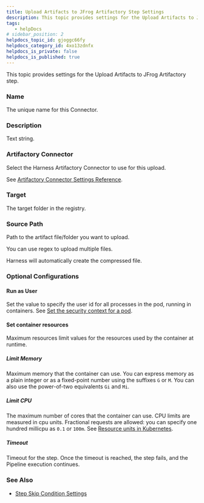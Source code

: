 ```yaml
---
title: Upload Artifacts to JFrog Artifactory Step Settings
description: This topic provides settings for the Upload Artifacts to JFrog Artifactory step. Name. The unique name for this Connector. Description. Text string. Artifactory Connector. Select the Harness Artifact…
tags: 
   - helpDocs
# sidebar_position: 2
helpdocs_topic_id: gjoggc66fy
helpdocs_category_id: 4xo13zdnfx
helpdocs_is_private: false
helpdocs_is_published: true
---
```


This topic provides settings for the Upload Artifacts to JFrog Artifactory step.

### Name

The unique name for this Connector.

### Description

Text string.

### Artifactory Connector

Select the Harness Artifactory Connector to use for this upload.

See [Artifactory Connector Settings Reference](/article/euueiiai4m-artifactory-connector-settings-reference).

### Target

The target folder in the registry.

### Source Path

Path to the artifact file/folder you want to upload.

You can use regex to upload multiple files.

Harness will automatically create the compressed file.

### Optional Configurations

#### Run as User

Set the value to specify the user id for all processes in the pod, running in containers. See [Set the security context for a pod](https://kubernetes.io/docs/tasks/configure-pod-container/security-context/#set-the-security-context-for-a-pod).

#### Set container resources

Maximum resources limit values for the resources used by the container at runtime.

##### Limit Memory

Maximum memory that the container can use. You can express memory as a plain integer or as a fixed-point number using the suffixes `G` or `M`. You can also use the power-of-two equivalents `Gi` and `Mi`.

##### Limit CPU

The maximum number of cores that the container can use. CPU limits are measured in cpu units. Fractional requests are allowed: you can specify one hundred millicpu as `0.1` or `100m`. See [Resource units in Kubernetes](https://kubernetes.io/docs/concepts/configuration/manage-resources-containers/#resource-units-in-kubernetes).

##### Timeout

Timeout for the step. Once the timeout is reached, the step fails, and the Pipeline execution continues.

### See Also

* [Step Skip Condition Settings](/article/i36ibenkq2-step-skip-condition-settings)

